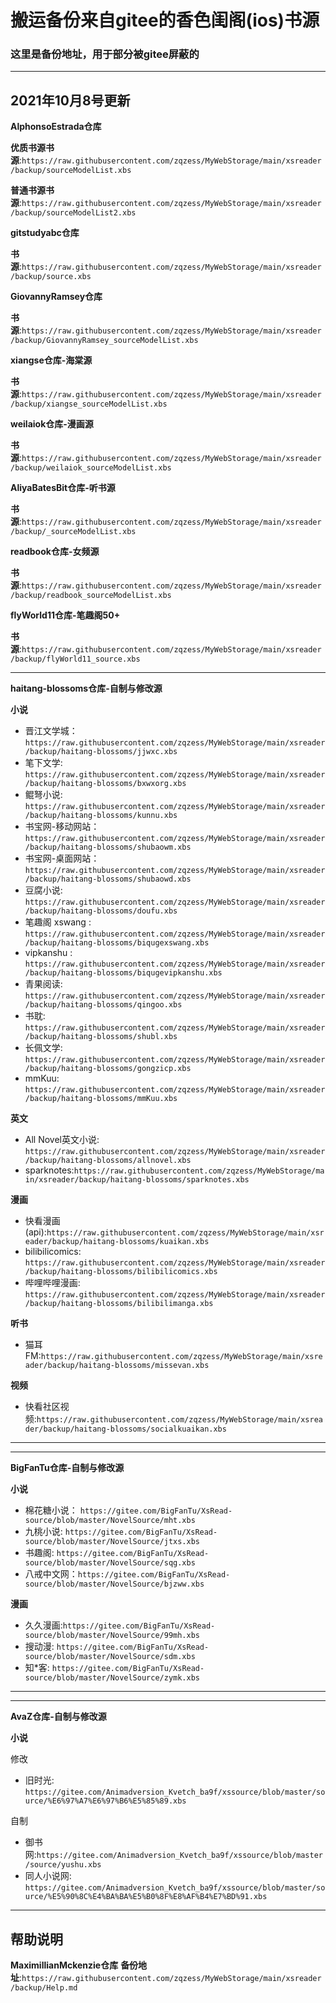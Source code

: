 # 搬运备份来自gitee的香色闺阁(ios)书源

### 这里是备份地址，用于部分被gitee屏蔽的


----------------------------------
2021年10月8号更新
----------------------------------

**AlphonsoEstrada仓库**

**优质书源书源**:``https://raw.githubusercontent.com/zqzess/MyWebStorage/main/xsreader/backup/sourceModelList.xbs``

**普通书源书源**:``https://raw.githubusercontent.com/zqzess/MyWebStorage/main/xsreader/backup/sourceModelList2.xbs``


**gitstudyabc仓库**

**书源**:``https://raw.githubusercontent.com/zqzess/MyWebStorage/main/xsreader/backup/source.xbs``


**GiovannyRamsey仓库**

**书源**:``https://raw.githubusercontent.com/zqzess/MyWebStorage/main/xsreader/backup/GiovannyRamsey_sourceModelList.xbs``


**xiangse仓库-海棠源**

**书源**:``https://raw.githubusercontent.com/zqzess/MyWebStorage/main/xsreader/backup/xiangse_sourceModelList.xbs``


**weilaiok仓库-漫画源**

**书源**:``https://raw.githubusercontent.com/zqzess/MyWebStorage/main/xsreader/backup/weilaiok_sourceModelList.xbs``



**AliyaBatesBit仓库-听书源**

**书源**:``https://raw.githubusercontent.com/zqzess/MyWebStorage/main/xsreader/backup/_sourceModelList.xbs``


**readbook仓库-女频源**

**书源**:``https://raw.githubusercontent.com/zqzess/MyWebStorage/main/xsreader/backup/readbook_sourceModelList.xbs``


**flyWorld11仓库-笔趣阁50+**

**书源**:``https://raw.githubusercontent.com/zqzess/MyWebStorage/main/xsreader/backup/flyWorld11_source.xbs``


----------------------
**haitang-blossoms仓库-自制与修改源**

**小说**
- 晋江文学城： ``https://raw.githubusercontent.com/zqzess/MyWebStorage/main/xsreader/backup/haitang-blossoms/jjwxc.xbs``
- 笔下文学: ``https://raw.githubusercontent.com/zqzess/MyWebStorage/main/xsreader/backup/haitang-blossoms/bxwxorg.xbs``
- 鲲弩小说: ``https://raw.githubusercontent.com/zqzess/MyWebStorage/main/xsreader/backup/haitang-blossoms/kunnu.xbs``
- 书宝网-移动网站：``https://raw.githubusercontent.com/zqzess/MyWebStorage/main/xsreader/backup/haitang-blossoms/shubaowm.xbs``
- 书宝网-桌面网站：``https://raw.githubusercontent.com/zqzess/MyWebStorage/main/xsreader/backup/haitang-blossoms/shubaowd.xbs``
- 豆腐小说: ``https://raw.githubusercontent.com/zqzess/MyWebStorage/main/xsreader/backup/haitang-blossoms/doufu.xbs``
- 笔趣阁 xswang : ``https://raw.githubusercontent.com/zqzess/MyWebStorage/main/xsreader/backup/haitang-blossoms/biqugexswang.xbs ``
- vipkanshu : ``https://raw.githubusercontent.com/zqzess/MyWebStorage/main/xsreader/backup/haitang-blossoms/biqugevipkanshu.xbs``
- 青果阅读: ``https://raw.githubusercontent.com/zqzess/MyWebStorage/main/xsreader/backup/haitang-blossoms/qingoo.xbs``
- 书耽: ``https://raw.githubusercontent.com/zqzess/MyWebStorage/main/xsreader/backup/haitang-blossoms/shubl.xbs``
- 长佩文学: ``https://raw.githubusercontent.com/zqzess/MyWebStorage/main/xsreader/backup/haitang-blossoms/gongzicp.xbs``
- mmKuu: ``https://raw.githubusercontent.com/zqzess/MyWebStorage/main/xsreader/backup/haitang-blossoms/mmKuu.xbs``

**英文**
- All Novel英文小说: ``https://raw.githubusercontent.com/zqzess/MyWebStorage/main/xsreader/backup/haitang-blossoms/allnovel.xbs``
- sparknotes:``https://raw.githubusercontent.com/zqzess/MyWebStorage/main/xsreader/backup/haitang-blossoms/sparknotes.xbs``

**漫画**
- 快看漫画(api):``https://raw.githubusercontent.com/zqzess/MyWebStorage/main/xsreader/backup/haitang-blossoms/kuaikan.xbs``
- bilibilicomics: ``https://raw.githubusercontent.com/zqzess/MyWebStorage/main/xsreader/backup/haitang-blossoms/bilibilicomics.xbs``
- 哔哩哔哩漫画: ``https://raw.githubusercontent.com/zqzess/MyWebStorage/main/xsreader/backup/haitang-blossoms/bilibilimanga.xbs``

**听书**
- 猫耳FM:``https://raw.githubusercontent.com/zqzess/MyWebStorage/main/xsreader/backup/haitang-blossoms/missevan.xbs``

**视频**
- 快看社区视频:``https://raw.githubusercontent.com/zqzess/MyWebStorage/main/xsreader/backup/haitang-blossoms/socialkuaikan.xbs``

-------------------

----------------------
**BigFanTu仓库-自制与修改源**

**小说**
- 棉花糖小说： ``https://gitee.com/BigFanTu/XsRead-source/blob/master/NovelSource/mht.xbs``
- 九桃小说: ``https://gitee.com/BigFanTu/XsRead-source/blob/master/NovelSource/jtxs.xbs``
- 书趣阁: ``https://gitee.com/BigFanTu/XsRead-source/blob/master/NovelSource/sqg.xbs``
- 八戒中文网：``https://gitee.com/BigFanTu/XsRead-source/blob/master/NovelSource/bjzww.xbs``

**漫画**
- 久久漫画:``https://gitee.com/BigFanTu/XsRead-source/blob/master/NovelSource/99mh.xbs``
- 搜动漫: ``https://gitee.com/BigFanTu/XsRead-source/blob/master/NovelSource/sdm.xbs``
- 知*客: ``https://gitee.com/BigFanTu/XsRead-source/blob/master/NovelSource/zymk.xbs``
-------------------

----------------------
**AvaZ仓库-自制与修改源**

**小说**

修改
- 旧时光: ``https://gitee.com/Animadversion_Kvetch_ba9f/xssource/blob/master/source/%E6%97%A7%E6%97%B6%E5%85%89.xbs``

自制

- 御书网:``https://gitee.com/Animadversion_Kvetch_ba9f/xssource/blob/master/source/yushu.xbs``
- 同人小说网: ``https://gitee.com/Animadversion_Kvetch_ba9f/xssource/blob/master/source/%E5%90%8C%E4%BA%BA%E5%B0%8F%E8%AF%B4%E7%BD%91.xbs``
-------------------


## 帮助说明

**MaximillianMckenzie仓库**
**备份地址**:``https://raw.githubusercontent.com/zqzess/MyWebStorage/main/xsreader/backup/Help.md``
